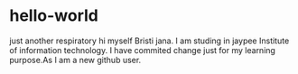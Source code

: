 # hello-world
just another  respiratory
hi myself Bristi jana. I am studing in jaypee Institute of information technology. I have commited change just for my learning purpose.As I am a new github user.
